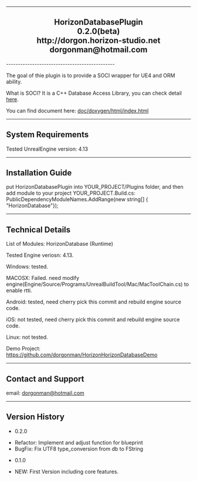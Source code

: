 ----------------------------------------------  
<h2 align="center">				
			HorizonDatabasePlugin<br>
					0.2.0(beta)   <br>
			http://dorgon.horizon-studio.net  <br>
				dorgonman@hotmail.com  <br>
</h2>
----------------------------------------------  

The goal of thie plugin is to provide a SOCI wrapper for UE4 and ORM ability.  

What is SOCI? It is a C++ Database Access Library, you can check detail [here](https://github.com/SOCI/soci).    

You can find document here: [doc/doxygen/html/index.html](http://horizon-studio.net/ue4/horizon_database_plugin/doc/doxygen/html/index.html)  

-----------------------  
System Requirements
-----------------------  

Tested UnrealEngine version: 4.13

-----------------------
Installation Guide
-----------------------  

put HorizonDatabasePlugin into YOUR_PROJECT/Plugins folder, 
and then add module to your project 
YOUR_PROJECT.Build.cs:
PublicDependencyModuleNames.AddRange(new string[] { "HorizonDatabase"});



-----------------------
Technical Details
-----------------------  

List of Modules: HorizonDatabase (Runtime)  

Tested Engine veriosn: 4.13.

Windows: tested.

MACOSX: Failed. need modify engine(Engine/Source/Programs/UnrealBuildTool/Mac/MacToolChain.cs) to enable rtti.

Android: tested, need cherry pick this commit and rebuild engine source code.

iOS: not tested, need cherry pick this commit and rebuild engine source code.

Linux: not tested.

Demo Project: https://github.com/dorgonman/HorizonHorizonDatabaseDemo 


-----------------------
Contact and Support
-----------------------  

email: dorgonman@hotmail.com


-----------------------
 Version History
-----------------------  

* 0.2.0
 - Refactor: Implement and adjust function for blueprint
 - BugFix: Fix UTF8 type_conversion from db to FString

* 0.1.0
 - NEW: First Version including core features.
